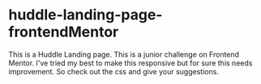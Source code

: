 # huddle-landing-page-frontendMentor
This is a Huddle Landing page. This is a junior challenge on Frontend Mentor. I've tried my best to make this responsive but for sure this needs improvement.  So check out the css and give your suggestions.
